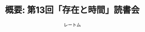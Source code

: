 ---
title: "概要: 第13回「存在と時間」読書会"
description: "【検討箇所】序論第1章第4節"
author: "レートム"
data: 2022-07-16T22:30+09:00
draft: false
---